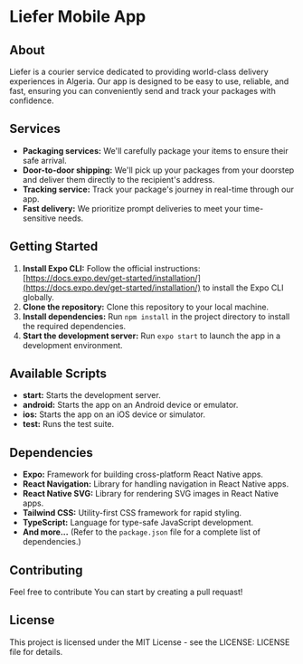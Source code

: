# Liefer Mobile App

## About

Liefer is a courier service dedicated to providing world-class delivery experiences in Algeria. Our app is designed to be easy to use, reliable, and fast, ensuring you can conveniently send and track your packages with confidence.

## Services

- **Packaging services:** We'll carefully package your items to ensure their safe arrival.
- **Door-to-door shipping:** We'll pick up your packages from your doorstep and deliver them directly to the recipient's address.
- **Tracking service:** Track your package's journey in real-time through our app.
- **Fast delivery:** We prioritize prompt deliveries to meet your time-sensitive needs.

## Getting Started

1. **Install Expo CLI:** Follow the official instructions: [https://docs.expo.dev/get-started/installation/](https://docs.expo.dev/get-started/installation/) to install the Expo CLI globally.
2. **Clone the repository:** Clone this repository to your local machine.
3. **Install dependencies:** Run `npm install` in the project directory to install the required dependencies.
4. **Start the development server:** Run `expo start` to launch the app in a development environment.

## Available Scripts

- **start:** Starts the development server.
- **android:** Starts the app on an Android device or emulator.
- **ios:** Starts the app on an iOS device or simulator.
- **test:** Runs the test suite.

## Dependencies

- **Expo:** Framework for building cross-platform React Native apps.
- **React Navigation:** Library for handling navigation in React Native apps.
- **React Native SVG:** Library for rendering SVG images in React Native apps.
- **Tailwind CSS:** Utility-first CSS framework for rapid styling.
- **TypeScript:** Language for type-safe JavaScript development.
- **And more...** (Refer to the `package.json` file for a complete list of dependencies.)

## Contributing

Feel free to contribute You can start by creating a pull requast!

## License

This project is licensed under the MIT License - see the LICENSE: LICENSE file for details.
